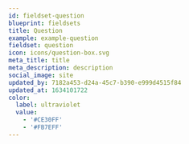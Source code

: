 ```yaml
---
id: fieldset-question
blueprint: fieldsets
title: Question
example: example-question
fieldset: question
icon: icons/question-box.svg
meta_title: title
meta_description: description
social_image: site
updated_by: 7182a453-d24a-45c7-b390-e999d4515f84
updated_at: 1634101722
color:
  label: ultraviolet
  value:
    - '#CE30FF'
    - '#FB7EFF'
---
```

